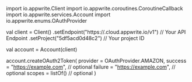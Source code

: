 import io.appwrite.Client
import io.appwrite.coroutines.CoroutineCallback
import io.appwrite.services.Account
import io.appwrite.enums.OAuthProvider

val client = Client()
    .setEndpoint("https://<REGION>.cloud.appwrite.io/v1") // Your API Endpoint
    .setProject("5df5acd0d48c2") // Your project ID

val account = Account(client)

account.createOAuth2Token(
    provider =  OAuthProvider.AMAZON,
    success = "https://example.com", // optional
    failure = "https://example.com", // optional
    scopes = listOf() // optional
)
